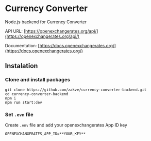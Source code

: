 # Currency Converter 
Node.js backend for Currency Converter

API URL: [https://openexchangerates.org/api/](https://openexchangerates.org/api/)

Documentation: [https://docs.openexchangerates.org/](https://docs.openexchangerates.org/)


## Instalation

### Clone and install packages
```
git clone https://github.com/zakve/currency-converter-backend.git
cd currency-converter-backend
npm i
npm run start:dev
```

### Set `.evn` file
Create `.env` file and add your openexchangerates App ID key
```
OPENEXCHANGERATES_APP_ID=**YOUR_KEY**
```
